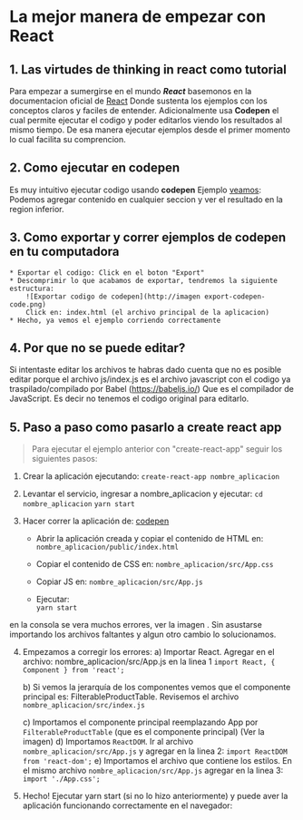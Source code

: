 # La mejor manera de empezar con React

## 1. Las virtudes de thinking in react como tutorial

Para empezar a sumergirse en el mundo ***React*** basemonos en la documentacion oficial de [React](https://facebook.github.io/react/docs/thinking-in-react.html?) Donde sustenta los ejemplos con los conceptos claros y faciles de entender. Adicionalmente usa **Codepen** el cual permite ejecutar el codigo y poder editarlos viendo los resultados al mismo tiempo. De esa manera ejecutar ejemplos desde el primer momento lo cual facilita su comprencion.

## 2. Como ejecutar en codepen
Es muy intuitivo ejecutar codigo usando **codepen** Ejemplo [veamos](http://codepen.io/rohan10/pen/qRqmjd):
Podemos agregar contenido en cualquier seccion y ver el resultado en la region inferior.

## 3. Como exportar y correr ejemplos de codepen en tu computadora
    * Exportar el codigo: Click en el boton "Export"
    * Descomprimir lo que acabamos de exportar, tendremos la siguiente estructura:
		![Exportar codigo de codepen](http://imagen export-codepen-code.png)
		Click en: index.html (el archivo principal de la aplicacion)
    * Hecho, ya vemos el ejemplo corriendo correctamente

## 4. Por que no se puede editar?
Si intentaste editar los archivos te habras dado cuenta que no es posible editar porque el archivo js/index.js es el archivo javascript con el codigo ya traspilado/compilado por Babel (https://babeljs.io/) Que es el compilador de JavaScript. Es decir no tenemos el codigo original para editarlo.

## 5. Paso a paso como pasarlo a create react app
>Para ejecutar el ejemplo anterior con "create-react-app" seguir los siguientes pasos: 

1. Crear la aplicación ejecutando:
    `create-react-app nombre_aplicacion`

2. Levantar el servicio, ingresar a nombre_aplicacion y ejecutar:
    `cd nombre_aplicacion`
    `yarn start`

3. Hacer correr la aplicación de: [codepen](http://codepen.io/rohan10/pen/qRqmjd)
    * Abrir la aplicación creada y copiar el contenido de HTML en:   
  		`nombre_aplicacion/public/index.html`

    * Copiar el contenido de CSS en:
		`nombre_aplicacion/src/App.css`

    * Copiar JS en:
        `nombre_aplicacion/src/App.js`

    * Ejecutar:  
         `yarn start`

en la consola se vera muchos errores, ver la imagen . Sin asustarse importando los archivos faltantes y algun otro cambio lo solucionamos.

4. Empezamos a corregir los errores:
    a) Importar React. Agregar en el archivo:  nombre_aplicacion/src/App.js en la linea 1
		`import React, { Component } from 'react';`

    b) Si vemos la jerarquía de los componentes vemos que el componente principal es: FilterableProductTable. Revisemos el archivo 	 
    	`nombre_aplicacion/src/index.js`

    c) Importamos el componente principal reemplazando App por `FilterableProductTable` (que es el componente principal)  (Ver la imagen)
    d) Importamos `ReactDOM`. Ir al archivo `nombre_aplicacion/src/App.js`
 		y agregar en la linea 2: 
		`import ReactDOM from 'react-dom';`
	e) Importamos el archivo que contiene los estilos. En el mismo archivo `nombre_aplicacion/src/App.js`
agregar en la linea 3:
		`import './App.css';`

6. Hecho! 
    Ejecutar yarn start (si no lo hizo anteriormente)
    y puede aver la aplicación funcionando correctamente en el navegador:




	
